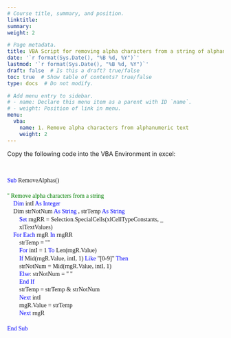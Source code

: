 ```yaml
---
# Course title, summary, and position.
linktitle: 
summary: 
weight: 2

# Page metadata.
title: VBA Script for removing alpha characters from a string of alphanumeric text
date: '`r format(Sys.Date(), "%B %d, %Y")`'
lastmod: '`r format(Sys.Date(), "%B %d, %Y")`'
draft: false  # Is this a draft? true/false
toc: true  # Show table of contents? true/false
type: docs  # Do not modify.

# Add menu entry to sidebar.
# - name: Declare this menu item as a parent with ID `name`.
# - weight: Position of link in menu.
menu:
  vba:
    name: 1. Remove alpha characters from alphanumeric text
    weight: 2
---
```


Copy the following code into the VBA Environment in excel:

<br>

<html>

<style>
p.indent {
    text-indent: 30px;
}

div.a {
  line-height:130%;
}


</style>


<div class="a"> <p style="font-family:consolas"> <font color = blue> Sub </font color>  RemoveAlphas()
<br>
<br> <font color = green> '' Remove alpha characters from a string </font color>
<br> &nbsp;&nbsp;&nbsp; <font color = blue> Dim </font color> intI <font color = blue> As Integer </font color> 
<br> &nbsp;&nbsp;&nbsp; Dim strNotNum <font color = blue> As String </font color>, strTemp <font color=blue> As String </font color>
<br> &nbsp;&nbsp;&nbsp;&nbsp;&nbsp;&nbsp;&nbsp; <font color=blue>Set</font color> rngRR = Selection.SpecialCells(xlCellTypeConstants, _
<br> &nbsp;&nbsp;&nbsp;&nbsp;&nbsp;&nbsp;&nbsp; xlTextValues)
<br> &nbsp;&nbsp;&nbsp; <font color = blue> For Each </font color> rngR <font color=blue> In </font color> rngRR
<br> &nbsp;&nbsp;&nbsp;&nbsp;&nbsp;&nbsp;&nbsp; strTemp = ""
<br> &nbsp;&nbsp;&nbsp;&nbsp;&nbsp;&nbsp;&nbsp; <font color=blue> For </font color> intI = 1 <font color=blue>To</font color> Len(rngR.Value)
<br> &nbsp;&nbsp;&nbsp;&nbsp;&nbsp;&nbsp;&nbsp; <font color=blue>If</font color> Mid(rngR.Value, intI, 1) <font color=blue>Like</font color> "[0-9]" <font color=blue> Then </font color>
<br> &nbsp;&nbsp;&nbsp;&nbsp;&nbsp;&nbsp;&nbsp; strNotNum = Mid(rngR.Value, intI, 1)
<br> &nbsp;&nbsp;&nbsp;&nbsp;&nbsp;&nbsp;&nbsp; <font color=blue>Else</font color>: strNotNum = " "
<br> &nbsp;&nbsp;&nbsp;&nbsp;&nbsp;&nbsp;&nbsp; <font color=blue> End If </font color>
<br> &nbsp;&nbsp;&nbsp;&nbsp;&nbsp;&nbsp;&nbsp; strTemp = strTemp & strNotNum
<br> &nbsp;&nbsp;&nbsp;&nbsp;&nbsp;&nbsp;&nbsp; <font color=blue> Next </font color> intI
<br> &nbsp;&nbsp;&nbsp;&nbsp;&nbsp;&nbsp;&nbsp; rngR.Value = strTemp
<br> &nbsp;&nbsp;&nbsp;&nbsp;&nbsp;&nbsp;&nbsp; <font color=blue>Next</font color> rngR
<br>
<br> <font color=blue>End Sub</font color>
</p>

</div>
